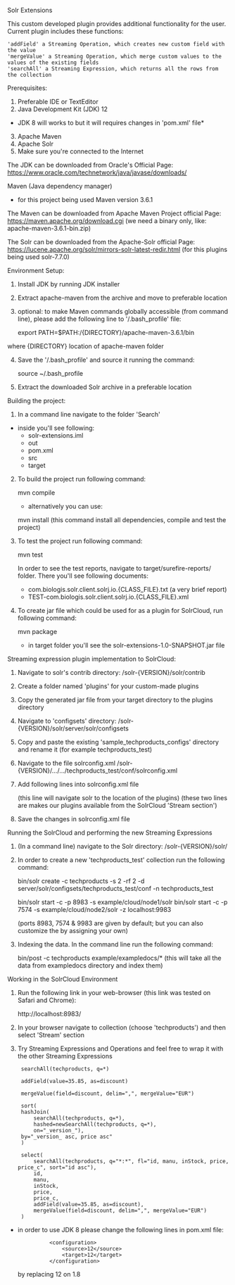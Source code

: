Solr Extensions

This custom developed plugin provides additional functionality for the user.
Current plugin includes these functions:

    'addField' a Streaming Operation, which creates new custom field with the value
    'mergeValue' a Streaming Operation, which merge custom values to the values of the existing fields
    'searchAll' a Streaming Expression, which returns all the rows from the collection

Prerequisites:

1. Preferable IDE or TextEditor
2. Java Development Kit (JDK) 12
- JDK 8 will works to but it will requires changes in 'pom.xml' file*
3. Apache Maven
4. Apache Solr
5. Make sure you're connected to the Internet

The JDK can be downloaded from Oracle's Official Page:
https://www.oracle.com/technetwork/java/javase/downloads/

Maven (Java dependency  manager)
- for this project being used Maven version 3.6.1

The Maven can be downloaded from Apache Maven Project official Page:
https://maven.apache.org/download.cgi
(we need a binary only, like: apache-maven-3.6.1-bin.zip)

The Solr can be downloaded from the Apache-Solr official Page:
https://lucene.apache.org/solr/mirrors-solr-latest-redir.html
(for this plugins being used solr-7.7.0)

Environment Setup:

1. Install JDK by running JDK installer
2. Extract apache-maven from the archive and move to preferable location
3. optional: to make Maven commands globally accessible (from command line),
please add the following line to '/.bash_profile' file:

    export PATH=$PATH:/{DIRECTORY}/apache-maven-3.6.1/bin

where {DIRECTORY} location of apache-maven folder

4. Save the '/.bash_profile' and source it running the command:

    source ~/.bash_profile

5. Extract the downloaded Solr archive in a preferable location

Building the project:

1. In a command line navigate to the folder 'Search'
- inside you'll see following:
    - solr-extensions.iml
    - out         
    - pom.xml      
    - src          
    - target

2. To build the project run following command:
    
    mvn compile

    - alternatively you can use:

    mvn install
    (this command install all dependencies, compile and test the project)

3. To test the project run following command:

    mvn test

    In order to see the test reports, navigate to target/surefire-reports/ folder.
    There you'll see following documents:
    - com.biologis.solr.client.solrj.io.{CLASS_FILE}.txt (a very brief report)
    - TEST-com.biologis.solr.client.solrj.io.{CLASS_FILE}.xml
    

4. To create jar file which could be used for as a plugin for SolrCloud, run following command:

    mvn package

    - in target folder you'll see the solr-extensions-1.0-SNAPSHOT.jar file

Streaming expression plugin implementation to SolrCloud:

1. Navigate to solr's contrib directory:
    /solr-{VERSION}/solr/contrib

2. Create a folder named 'plugins' for your custom-made plugins

3. Copy the generated jar file from your target directory to the plugins directory

4. Navigate to 'configsets' directory:
    /solr-{VERSION}/solr/server/solr/configsets

5. Copy and paste the existing 'sample_techproducts_configs' directory and rename it
(for example techproducts_test)

6. Navigate to the file solrconfig.xml
    /solr-{VERSION}/.../.../techproducts_test/conf/solrconfig.xml

7. Add following lines into solrconfig.xml file

    <lib dir="${solr.install.dir:../../../..}/contrib/plugins" regex=".*\.jar" />
        (this line will navigate solr to the location of the plugins)

    <expressible name="searchAll" class="com.biologis.solr.client.solrj.io.ops.AddField"/>
    <expressible name="searchAll" class="com.biologis.solr.client.solrj.io.ops.MergeValue"/>
    <expressible name="searchAll" class="com.biologis.solr.client.solrj.io.stream.SearchAll"/>
    (these two lines are makes our plugins available from the SolrCloud 'Stream section')
    
8. Save the changes in solrconfig.xml file

Running the SolrCloud and performing the new Streaming Expressions

1. (In a command line) navigate to the Solr directory:
    /solr-{VERSION}/solr/

2. In order to create a new 'techproducts_test' collection run the following command:

    bin/solr create -c techproducts -s 2 -rf 2 -d server/solr/configsets/techproducts_test/conf -n techproducts_test

    bin/solr start -c -p 8983 -s example/cloud/node1/solr
    bin/solr start -c -p 7574 -s example/cloud/node2/solr -z localhost:9983

    (ports 8983, 7574 & 9983 are given by default; but you can also customize the by assigning your own)

3. Indexing the data. In the command line run the following command:

    bin/post -c techproducts example/exampledocs/*
    (this will take all the data from exampledocs directory and index them)

Working in the SolrCloud Environment

1. Run the following link in your web-browser (this link was tested on Safari and Chrome):

    http://localhost:8983/

2. In your browser navigate to collection (choose 'techproducts') and then select 'Stream' section

3. Try Streaming Expressions and Operations and feel free to wrap it with the other Streaming Expressions

        searchAll(techproducts, q=*)

        addField(value=35.85, as=discount)
        
        mergeValue(field=discount, delim=",", mergeValue="EUR")

        sort(
        hashJoin(
            searchAll(techproducts, q=*),
            hashed=newSearchAll(techproducts, q=*),
            on="_version_"),
        by="_version_ asc, price asc"
        )

        select(
            searchAll(techproducts, q="*:*", fl="id, manu, inStock, price, price_c", sort="id asc"),
            id,
            manu,
            inStock,
            price,
            price_c,
            addField(value=35.85, as=discount),
            mergeValue(field=discount, delim=",", mergeValue="EUR")
        )


* in order to use JDK 8 please change the following lines in pom.xml file:
                
                <configuration>
                    <source>12</source>
                    <target>12</target>
                </configuration>

    by replacing 12 on 1.8